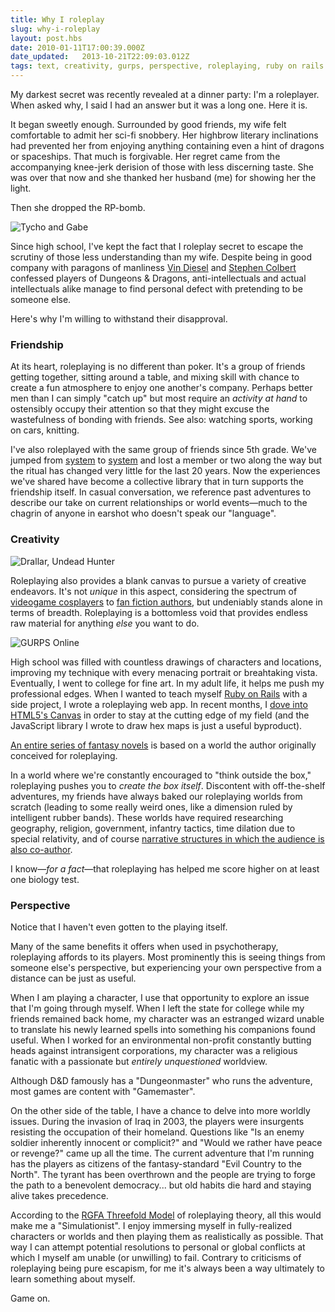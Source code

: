 ```yaml
---
title: Why I roleplay
slug: why-i-roleplay
layout: post.hbs
date: 2010-01-11T17:00:39.000Z
date_updated:   2013-10-21T22:09:03.012Z
tags: text, creativity, gurps, perspective, roleplaying, ruby on rails
---
```


My darkest secret was recently revealed at a dinner party: I'm a roleplayer. When asked why, I said I had an answer but it was a long one. Here it is.

It began sweetly enough. Surrounded by good friends, my wife felt comfortable to admit her sci-fi snobbery. Her highbrow literary inclinations had prevented her from enjoying anything containing even a hint of dragons or spaceships. That much is forgivable. Her regret came from the accompanying knee-jerk derision of those with less discerning taste. She was over that now and she thanked her husband (me) for showing her the light.

Then she dropped the RP-bomb.

![Tycho and Gabe](https://assets.stanifesto.blog/images/2010/01/tychogabe.jpg)

Since high school, I've kept the fact that I roleplay secret to escape the scrutiny of those less understanding than my wife. Despite being in good company with paragons of manliness <a href="http://www.youtube.com/watch?v=JQUEQOyIvfk">Vin Diesel</a> and <a href="http://vodpod.com/watch/318-stephen-colbert-on-dungeons-and-dragons">Stephen Colbert</a> confessed players of Dungeons &amp; Dragons, anti-intellectuals and actual intellectuals alike manage to find personal defect with pretending to be someone else.

Here's why I'm willing to withstand their disapproval.

### Friendship

At its heart, roleplaying is no different than poker. It's a group of friends getting together, sitting around a table, and mixing skill with chance to create a fun atmosphere to enjoy one another's company. Perhaps better men than I can simply "catch up" but most require an <em>activity at hand</em> to ostensibly occupy their attention so that they might excuse the wastefulness of bonding with friends. See also: watching sports, working on cars, knitting.

I've also roleplayed with the same group of friends since 5th grade. We've jumped from <a href="http://www.wizards.com/Company/Brands/DnD.aspx">system</a> to <a href="http://www.sjgames.com/gurps/">system</a> and lost a member or two along the way but the ritual has changed very little for the last 20 years. Now the experiences we've shared have become a collective library that in turn supports the friendship itself. In casual conversation, we reference past adventures to describe our take on current relationships or world events&mdash;much to the chagrin of anyone in earshot who doesn't speak our "language".

### Creativity

![Drallar, Undead Hunter](https://assets.stanifesto.blog/images/2010/01/Drallar.gif)

Roleplaying also provides a blank canvas to pursue a variety of creative endeavors. It's not <em>unique</em> in this aspect, considering the spectrum of <a href="http://www.cosplay.com/photo/2121745/">videogame cosplayers</a> to <a href="http://www.ifanboy.com/images/ifanboy/geekchartbig.gif">fan fiction authors</a>, but undeniably stands alone in terms of breadth. Roleplaying is a bottomless void that provides endless raw material for anything <em>else</em> you want to do.

![GURPS Online](https://assets.stanifesto.blog/images/2010/01/gonlineapp.jpg)

High school was filled with countless drawings of characters and locations, improving my technique with every menacing portrait or breahtaking vista. Eventually, I went to college for fine art. In my adult life, it helps me push my professional edges. When I wanted to teach myself <a href="http://rubyonrails.org/">Ruby on Rails</a> with a side project, I wrote a roleplaying web app. In recent months, I <a href="http://diveintohtml5.org/canvas.html">dove into HTML5's Canvas</a> in order to stay at the cutting edge of my field (and the JavaScript library I wrote to draw hex maps is just a useful byproduct).

<p class="aside"><a href="http://www.guardian.co.uk/culture/1999/oct/14/artsfeatures">An entire series of fantasy novels</a> is based on a world the author originally conceived for roleplaying.</p>

In a world where we're constantly encouraged to "think outside the box," roleplaying pushes you to <em>create the box itself</em>. Discontent with off-the-shelf adventures, my friends have always baked our roleplaying worlds from scratch (leading to some really weird ones, like a dimension ruled by intelligent rubber bands). These worlds have required researching geography, religion, government, infantry tactics, time dilation due to special relativity, and of course <a href="http://www.darkshire.net/jhkim/rpg/theory/narrative/paradigms.html">narrative structures in which the audience is also co-author</a>.

I know&mdash;<em>for a fact</em>&mdash;that roleplaying has helped me score higher on at least one biology test.

### Perspective

Notice that I haven't even gotten to the playing itself.

Many of the same benefits it offers when used in psychotherapy, roleplaying affords to its players. Most prominently this is seeing things from someone else's perspective, but experiencing your own perspective from a distance can be just as useful.

When I am playing a character, I use that opportunity to explore an issue that I'm going through myself. When I left the state for college while my friends remained back home, my character was an estranged wizard unable to translate his newly learned spells into something his companions found useful. When I worked for an environmental non-profit constantly butting heads against intransigent corporations, my character was a religious fanatic with a passionate but <em>entirely unquestioned</em> worldview.

<p class="aside">Although D&amp;D famously has a "Dungeonmaster" who runs the adventure, most games are content with "Gamemaster".</p>

On the other side of the table, I have a chance to delve into more worldly issues. During the invasion of Iraq in 2003, the players were insurgents resisting the occupation of their homeland. Questions like "Is an enemy soldier inherently innocent or complicit?" and "Would we rather have peace or revenge?" came up all the time. The current adventure that I'm running has the players as citizens of the fantasy-standard "Evil Country to the North". The tyrant has been overthrown and the people are trying to forge the path to a benevolent democracy... but old habits die hard and staying alive takes precedence.

According to the <a href="http://www.darkshire.net/~jhkim/rpg/theory/liz-paper-2003/">RGFA Threefold Model</a> of roleplaying theory, all this would make me a "Simulationist". I enjoy immersing myself in fully-realized characters or worlds and then playing them as realistically as possible. That way I can attempt potential resolutions to personal or global conflicts at which I myself am unable (or unwilling) to fail. Contrary to criticisms of roleplaying being pure escapism, for me it's always been a way ultimately to learn something about myself.

Game on.
